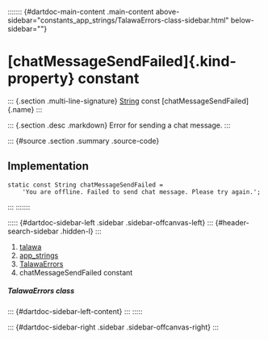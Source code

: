 ::::::: {#dartdoc-main-content .main-content above-sidebar="constants_app_strings/TalawaErrors-class-sidebar.html" below-sidebar=""}
<div>

# [chatMessageSendFailed]{.kind-property} constant

</div>

::: {.section .multi-line-signature}
[String](https://api.flutter.dev/flutter/dart-core/String-class.html)
const [chatMessageSendFailed]{.name}
:::

::: {.section .desc .markdown}
Error for sending a chat message.
:::

::: {#source .section .summary .source-code}
## Implementation

``` language-dart
static const String chatMessageSendFailed =
    'You are offline. Failed to send chat message. Please try again.';
```
:::
:::::::

::::: {#dartdoc-sidebar-left .sidebar .sidebar-offcanvas-left}
::: {#header-search-sidebar .hidden-l}
:::

1.  [talawa](../../index.html)
2.  [app_strings](../../constants_app_strings/)
3.  [TalawaErrors](../../constants_app_strings/TalawaErrors-class.html)
4.  chatMessageSendFailed constant

##### TalawaErrors class

::: {#dartdoc-sidebar-left-content}
:::
:::::

::: {#dartdoc-sidebar-right .sidebar .sidebar-offcanvas-right}
:::
